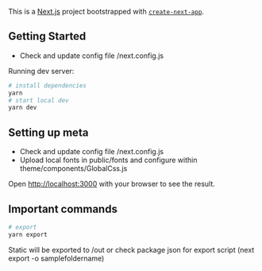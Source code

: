 This is a [Next.js](https://nextjs.org/) project bootstrapped with [`create-next-app`](https://github.com/vercel/next.js/tree/canary/packages/create-next-app).

## Getting Started

- Check and update config file /next.config.js

Running dev server:

```bash
# install dependencies
yarn
# start local dev
yarn dev
```
## Setting up meta

- Check and update config file /next.config.js
- Upload local fonts in public/fonts and configure within theme/components/GlobalCss.js

Open [http://localhost:3000](http://localhost:3000) with your browser to see the result.

## Important commands
```bash
# export
yarn export
```
Static will be exported to /out or check package json for export script (next export -o samplefoldername)